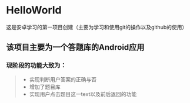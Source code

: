 # HelloWorld
这是安卓学习的第一项目创建（主要为学习和使用git的操作以及github的使用）

## 该项目主要为一个答题库的Android应用
### 现阶段的功能大致为：
> * 实现判断用户答案的正确与否
> * 增加了题目库
> * 实现用户点击题目这一text以及前后返回的功能
